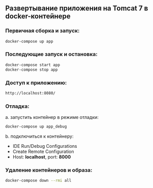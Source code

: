 ## Развертывание приложения на Tomcat 7 в docker-контейнере 

### Первичная сборка и запуск:
   ```bash
docker-compose up app
   ```
### Последующие запуск и остановка:

   ```bash
docker-compose start app
docker-compose stop app
   ```
### Доступ к приложению:
   ```bash
http://localhost:8080/
   ```

### Отладка:
a. запустить контейнер в режиме отладки:
   ```bash
docker-compose up app_debug
   ```

b. подключиться к контейнеру:
- IDE Run/Debug Configurations
- Create Remote Configuration
- Host: **localhost**, port: **8000**

### Удаление контейнеров и образа:
   ```bash
docker-compose down --rmi all
   ```